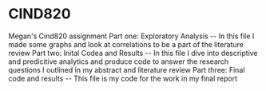 # CIND820
Megan's Cind820 assignment
Part one: Exploratory Analysis -- In this file I made some graphs and look at correlations to be a part of the literature review
Part two: Inital Codea and Results -- In this file I dive into descriptive and predicitive analytics and produce code to answer the research questions I outlined in my abstract and literature review 
Part three: Final code and results -- This file is my code for the work in my final report 
